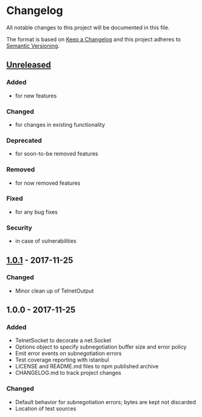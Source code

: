 # Changelog
All notable changes to this project will be documented in this file.

The format is based on [Keep a Changelog](http://keepachangelog.com/en/1.0.0/)
and this project adheres to [Semantic Versioning](http://semver.org/spec/v2.0.0.html).

## [Unreleased]
### Added
- for new features
### Changed
- for changes in existing functionality
### Deprecated
- for soon-to-be removed features
### Removed
- for now removed features
### Fixed
- for any bug fixes
### Security
- in case of vulnerabilities

## [1.0.1] - 2017-11-25

### Changed
- Minor clean up of TelnetOutput

## 1.0.0 - 2017-11-25

### Added
- TelnetSocket to decorate a net.Socket
- Options object to specify subnegotiation buffer size and error policy
- Emit error events on subnegotiation errors
- Test coverage reporting with istanbul
- LICENSE and README.md files to npm published archive
- CHANGELOG.md to track project changes

### Changed
- Default behavior for subnegotiation errors; bytes are kept not discarded
- Location of test sources

[Unreleased]: https://github.com/blinkdog/telnet-stream/compare/v1.0.1...HEAD
[1.0.1]: https://github.com/blinkdog/telnet-stream/compare/v1.0.0...v1.0.1

